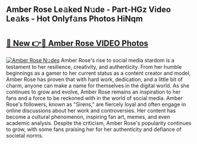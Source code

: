 ## Amber Rose Le𝚊ked N𝚞de - Part-HGz Video Le𝚊ks - Hot Onlyf𝚊ns Photos HiNqm

# <h2><a href="http://ab27665.deff.icu/?id=Amber+Rose">🔗 New 👉🔴 Amber Rose VIDEO Photos</a></h2>

[![Amber Rose N𝚞des](https://i.imgur.com/rIISA9y.gif)](http://ab27665.deff.icu/?id=Amber+Rose)
Amber Rose's rise to social media stardom is a testament to her resilience, creativity, and authenticity. From her humble beginnings as a gamer to her current status as a content creator and model, Amber Rose has proven that with hard work, dedication, and a little bit of charm, anyone can make a name for themselves in the digital world. As she continues to grow and evolve, Amber Rose remains an inspiration to her fans and a force to be reckoned with in the world of social media. Amber Rose's followers, known as "Sirens," are fiercely loyal and often engage in online discussions about her work and controversies. Her content has become a cultural phenomenon, inspiring fan art, memes, and even academic analysis. Despite the criticism, Amber Rose's popularity continues to grow, with some fans praising her for her authenticity and defiance of societal norms.
